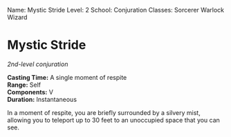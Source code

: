 Name: Mystic Stride
Level: 2
School: Conjuration
Classes: Sorcerer
         Warlock
         Wizard

# Mystic Stride
_2nd-level conjuration_

**Casting Time:** A single moment of respite    
**Range:** Self    
**Components:** V    
**Duration:** Instantaneous 

In a moment of respite, you are briefly surrounded by a silvery mist, allowing you to teleport up to 30 feet to an unoccupied space that you can see. 
